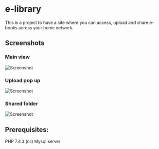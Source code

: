 # e-library
This is a project to have a site where you can access, upload and share e-books across your home network.
## Screenshots
### Main view
![Screenshot](https://github.com/juliomorales98/e-library/blob/master/screenshot_main.png?raw=true)
### Upload pop up
![Screenshot](https://github.com/juliomorales98/e-library/blob/master/screenshot_popup.png?raw=true)
### Shared folder
![Screenshot](https://github.com/juliomorales98/e-library/blob/master/screenshot_shared.png?raw=true)

## Prerequisites:
PHP 7.4.3 (cli)
Mysql server

